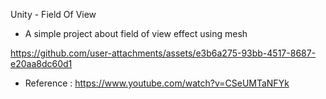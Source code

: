 Unity - Field Of View
- A simple project about field of view effect using mesh


https://github.com/user-attachments/assets/e3b6a275-93bb-4517-8687-e20aa8dc60d1

- Reference : https://www.youtube.com/watch?v=CSeUMTaNFYk
